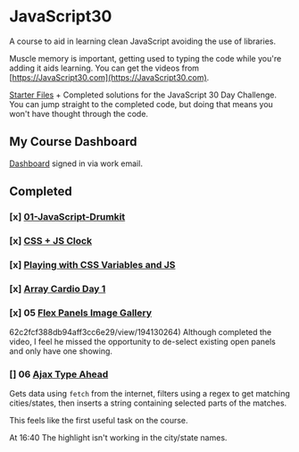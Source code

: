# JavaScript30

A course to aid in learning clean JavaScript avoiding the use of libraries.

Muscle memory is important, getting used to typing the code while you're adding it aids learning. You can get the videos from [https://JavaScript30.com](https://JavaScript30.com).

[Starter Files](https://github.com/wesbos/JavaScript30) + Completed solutions for the JavaScript 30 Day Challenge. You can jump straight to the completed code, but doing that means you won't have thought through the code.

## My Course Dashboard

[Dashboard](https://courses.wesbos.com/account) signed in via work email.

## Completed

### [x] [01-JavaScript-Drumkit](https://courses.wesbos.com/account/access/62c2fcf388db94aff3cc6e29/view/194130650)

### [x] [CSS + JS Clock](https://courses.wesbos.com/account/access/62c2fcf388db94aff3cc6e29/view/194130581)

### [x] [Playing with CSS Variables and JS](https://courses.wesbos.com/account/access/62c2fcf388db94aff3cc6e29/view/194130480)


### [x] [Array Cardio Day 1](https://courses.wesbos.com/account/access/62c2fcf388db94aff3cc6e29/view/194130346)

### [x] 05 [Flex Panels Image Gallery](https://courses.wesbos.com/account/access/)

62c2fcf388db94aff3cc6e29/view/194130264) Although completed the video, I feel he missed the opportunity to de-select existing open panels and only have one showing.

### [] 06 [Ajax Type Ahead](https://courses.wesbos.com/account/access/62c2fcf388db94aff3cc6e29/view/194130156)

Gets data using `fetch` from the internet, filters using a regex to get matching cities/states, then inserts a string containing selected parts of the matches.

This feels like the first useful task on the course.

At 16:40 The highlight isn't working in the city/state names.
